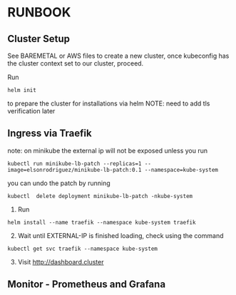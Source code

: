 # RUNBOOK


## Cluster Setup

See BAREMETAL or AWS files to create a new cluster, once kubeconfig has the cluster context set to our cluster, proceed.

Run
```
helm init
```
to prepare the cluster for installations via helm
NOTE: need to add tls verification later

## Ingress via Traefik

note: on minikube the external ip will not be exposed unless you run
```
kubectl run minikube-lb-patch --replicas=1 --image=elsonrodriguez/minikube-lb-patch:0.1 --namespace=kube-system
```

you can undo the patch by running
```
kubectl  delete deployment minikube-lb-patch -nkube-system
```

1. Run
```
helm install --name traefik --namespace kube-system traefik
```

2. Wait until EXTERNAL-IP is finished loading, check using the command
```
kubectl get svc traefik --namespace kube-system
```

3. Visit http://dashboard.cluster



## Monitor - Prometheus and Grafana

